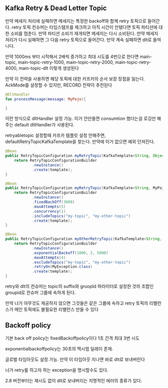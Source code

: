 ## Kafka Retry & Dead Letter Topic

만약 메세지 처리에 실패하면 메세지는 특정한 backoff와 함께 retry 토픽으로 들어간다. retry 토픽 컨슈머는 타임스탬프를 체크하고 아직 시간이 안됐다면
토픽 파티션에 대한 소비를 멈춘다. 만약 파티션 소비가 재개되면 메세지는 다시 소비된다. 
만약 메세지 처리가 다시 실패하면 그 다음 retry 토픽으로 들어간다. 만약 계속 실패하면 dlt로 들억나다.

만약 1000ms 부터 시작해서 2배씩 증가하고 최대 시도를 4번으로 한다면
main-topic, main-topic-retry-1000, main-topic-retry-2000, main-topic-retry-4000, main-topic-dlt 이렇게 생성된다

만약 이 전략을 사용하면 해당 토픽에 대한 카프카의 순서 보장 장점을 잃는다.
AckMode를 설정할 수 있지만, RECORD 전략이 추천된다

```kotlin
@DltHandler
fun processMessage(message: MyPojo){
    
}
```
이런 방식으로 dltHandler 설정 가능. 이거 안만들면 consumtion 했다는걸 로깅만 해주는 default dltHandler가 사용된다.

retryabletopic 설정할때 카프카 템플릿 설정 안해주면, defaultRetryTopicKafkaTemplate을 찾는다. 만약에 이거 없으면 예외 던져진다.

```java
@Bean
public RetryTopicConfiguration myRetryTopic(KafkaTemplate<String, Object> template) {
    return RetryTopicConfigurationBuilder
            .newInstance()
            .create(template);
}
```

```java
@Bean
public RetryTopicConfiguration myRetryTopic(KafkaTemplate<String, MyPojo> template) {
    return RetryTopicConfigurationBuilder
            .newInstance()
            .fixedBackOff(3000)
            .maxAttempts(5)
            .concurrency(1)
            .includeTopics("my-topic", "my-other-topic")
            .create(template);
}

@Bean
public RetryTopicConfiguration myOtherRetryTopic(KafkaTemplate<String, MyOtherPojo> template) {
    return RetryTopicConfigurationBuilder
            .newInstance()
            .exponentialBackoff(1000, 2, 5000)
            .maxAttempts(4)
            .excludeTopics("my-topic", "my-other-topic")
            .retryOn(MyException.class)
            .create(template);
}
```

retry와 dlt의 컨슈머는 topic의 suffix와 gruopId 파라미터로 설정한 것의 조합인 groupid로 컨슈머 그룹에 속하게 된다.

만약 너가 아무것도 제공하지 않으면 그것들은 같은 그룹에 속하고 retry 토픽의 리밸런스가 메인 토픽에도 불필요한 리밸런스 만들 수 있다

## Backoff policy

기본 back off policy는 fixedBackoffpolicy이다 1초 간격 최대 3번 시도

exponentialbackoffpolicy는 30초의 맥시멈 딜레이 존재.

글로벌 타임아웃도 설정 가능. 만약 이 타임아웃 지나면 바로 dlt로 보내버린다

너가 retry를 하고자 하는 exception을 명시할수도 있다.

2.8 버전부터는 재시도 없이 dlt로 보내버리는 치명적인 에러의 종류가 있다. 

